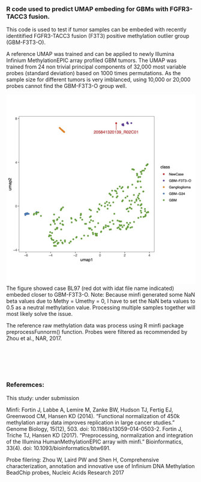 ### R code used to predict UMAP embeding for GBMs with FGFR3-TACC3 fusion.

This code is used to test if tumor samples can be embeded with recently identitified FGFR3-TACC3 fusion (F3T3) positive methylation outlier group (GBM-F3T3-O).

A reference UMAP was trained and can be applied to newly Illumina Infinium MethylationEPIC array profiled GBM tumors. The UMAP was trained from 24 non trivial principal components of 32,000 most variable probes (standard deviation) based on 1000 times permutations. As the sample size for different tumors is very imblanced, using 10,000 or 20,000 probes cannot find the GBM-F3T3-O group well.

![result](R/result.jpg) The figure showed case BL97 (red dot with idat file name indicated) embeded closer to GBM-F3T3-O. 
Note: Because minfi generated some NaN beta values due to Methy = Umethy = 0, I have to set the NaN beta values to 0.5 as a neutral methylation value. Processing multiple samples together will most likely solve the issue.

The reference raw methylation data was process using R minfi package preprocessFunnorm() function. Probes were filtered as recommended by Zhou et al., NAR, 2017.

<br/>
<br/>
<br/>
<br/>


### Referemces:

This study: under submission

Minfi:
Fortin J, Labbe A, Lemire M, Zanke BW, Hudson TJ, Fertig EJ, Greenwood CM, Hansen KD (2014). “Functional normalization of 450k methylation array data improves replication in large cancer studies.” Genome Biology, 15(12), 503. doi: 10.1186/s13059-014-0503-2.
Fortin J, Triche TJ, Hansen KD (2017). “Preprocessing, normalization and integration of the Illumina HumanMethylationEPIC array with minfi.” Bioinformatics, 33(4). doi: 10.1093/bioinformatics/btw691.

Probe filering: 
Zhou W, Laird PW and Shen H, Comprehensive characterization, annotation and innovative use of Infinium DNA Methylation BeadChip probes, Nucleic Acids Research 2017
